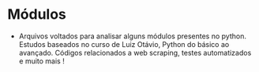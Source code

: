 # Módulos

* Arquivos voltados para analisar alguns módulos presentes no python. Estudos baseados no curso de Luiz Otávio, Python do básico ao avançado. Códigos relacionados a web scraping, testes automatizados e muito mais !
